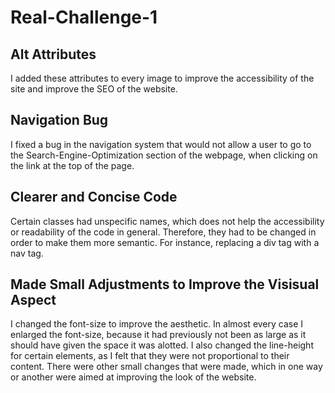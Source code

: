 # Real-Challenge-1
## Alt Attributes
I added these attributes to every image to improve the accessibility of the site and improve the SEO of the website.
## Navigation Bug
I fixed a bug in the navigation system that would not allow a user to go to the Search-Engine-Optimization section of the webpage, when clicking on the 
link at the top of the page.
## Clearer and Concise Code
Certain classes had unspecific names, which does not help the accessibility or readability of the code in general. Therefore, they had to be changed in order
to make them more semantic. For instance, replacing a div tag with a nav tag.
## Made Small Adjustments to Improve the Visisual Aspect 
I changed the font-size to improve the aesthetic. In almost every case I enlarged the font-size, because it had previously not been as large as it should have 
given the space it was alotted. I also changed the line-height for certain elements, as I felt that they were not proportional to their content. There were other small changes that were made, which in one way or another were aimed at improving the look of the website.
